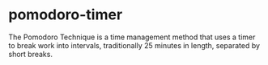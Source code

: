 # pomodoro-timer
The Pomodoro Technique is a time management method that uses a timer to break work into intervals, traditionally 25 minutes in length, separated by short breaks.
